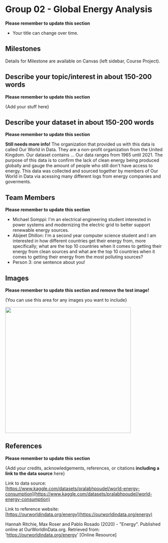 # Group 02 - Global Energy Analysis

**Please remember to update this section**

- Your title can change over time.

## Milestones

Details for Milestone are available on Canvas (left sidebar, Course Project).

## Describe your topic/interest in about 150-200 words

**Please remember to update this section**

{Add your stuff here}

## Describe your dataset in about 150-200 words

**Please remember to update this section**

**Still needs more info!**
The organization that provided us with this data is called Our World in Data. They are a non-profit organization from the United Kingdom. Our dataset contains ... Our data ranges from 1965 until 2021. The purpose of this data is to confirm the lack of clean energy being produced globally and gauge the amount of people who still don't have access to energy. This data was collected and sourced together by members of Our World in Data via acessing many different logs from energy companies and goverments.

## Team Members

**Please remember to update this section**

- Michael Somppi: I'm an electrical engineering student interested in power systems and modernizing the electric grid to better support renewable energy sources.
- Abijeet Dhillon: I'm a second year computer science student and I am interested in how different countries get their energy from, more specifically; what are the top 10 countries when it comes to getting their energy from clean sources and what are the top 10 countries when it comes to getting their energy from the most polluting sources?
- Person 3: one sentence about you!

## Images

**Please remember to update this section and remove the test image!**

{You can use this area for any images you want to include}

<img src ="https://d346xxcyottdqx.cloudfront.net/wp-content/uploads/2020/09/137001879_lassedesignen-_123rf-_clean_energy_report.jpg" width="400px">

## References

**Please remember to update this section**

{Add your credits, acknowledgements, references, or citations **including a link to the data source** here}

Link to data source:<br> [https://www.kaggle.com/datasets/pralabhpoudel/world-energy-consumption](https://www.kaggle.com/datasets/pralabhpoudel/world-energy-consumption)

Link to reference website: <br> [https://ourworldindata.org/energy](https://ourworldindata.org/energy)

Hannah Ritchie, Max Roser and Pablo Rosado (2020) - "Energy". Published online at OurWorldInData.org. Retrieved from: 'https://ourworldindata.org/energy' [Online Resource]

